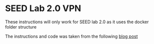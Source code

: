 # SEED Lab 2.0 VPN

These instructions will only work for SEED lab 2.0 as it uses the docker folder structure

The instructions and code was taken from the following [blog post](https://blog.csdn.net/qq_39678161/article/details/126627332)
